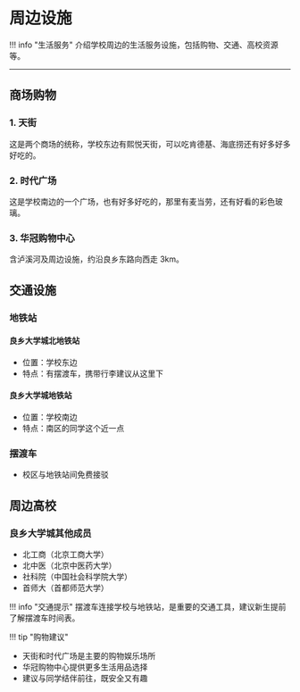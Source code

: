 # 周边设施

!!! info "生活服务"
介绍学校周边的生活服务设施，包括购物、交通、高校资源等。

---

## 商场购物

### 1. 天街

这是两个商场的统称，学校东边有熙悦天街，可以吃肯德基、海底捞还有好多好多好吃的。

### 2. 时代广场

这是学校南边的一个广场，也有好多好吃的，那里有麦当劳，还有好看的彩色玻璃。

### 3. 华冠购物中心

含泸溪河及周边设施，约沿良乡东路向西走 3km。

## 交通设施

### 地铁站

#### 良乡大学城北地铁站

- 位置：学校东边
- 特点：有摆渡车，携带行李建议从这里下

#### 良乡大学城地铁站

- 位置：学校南边
- 特点：南区的同学这个近一点

### 摆渡车

- 校区与地铁站间免费接驳

## 周边高校

### 良乡大学城其他成员

- 北工商（北京工商大学）
- 北中医（北京中医药大学）
- 社科院（中国社会科学院大学）
- 首师大（首都师范大学）

!!! info "交通提示"
摆渡车连接学校与地铁站，是重要的交通工具，建议新生提前了解摆渡车时间表。

!!! tip "购物建议"

- 天街和时代广场是主要的购物娱乐场所
- 华冠购物中心提供更多生活用品选择
- 建议与同学结伴前往，既安全又有趣
